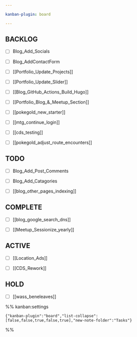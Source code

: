 ```yaml
---

kanban-plugin: board

---
```


## BACKLOG

- [ ] Blog_Add_Socials
- [ ] Blog_AddContactForm
- [ ] [[Portfolio_Update_Projects]]
- [ ] [[Portfolio_Update_Slider]]
- [ ] [[Blog_GitHub_Actions_Build_Hugo]]
- [ ] [[Portfolio_Blog_&_Meetup_Section]]
- [ ] [[pokegold_new_starter]]
- [ ] [[mtg_continue_login]]
- [ ] [[cds_testing]]
- [ ] [[pokegold_adjust_route_encounters]]


## TODO

- [ ] Blog_Add_Post_Comments
- [ ] Blog_Add_Catagories
- [ ] [[blog_other_pages_indexing]]


## COMPLETE

- [ ] [[blog_google_search_dns]]
- [ ] [[Meetup_Sessionize_yearly]]


## ACTIVE

- [ ] [[Location_Ads]]
- [ ] [[CDS_Rework]]


## HOLD

- [ ] [[wass_beneleaves]]




%% kanban:settings
```
{"kanban-plugin":"board","list-collapse":[false,false,true,false,true],"new-note-folder":"Tasks"}
```
%%